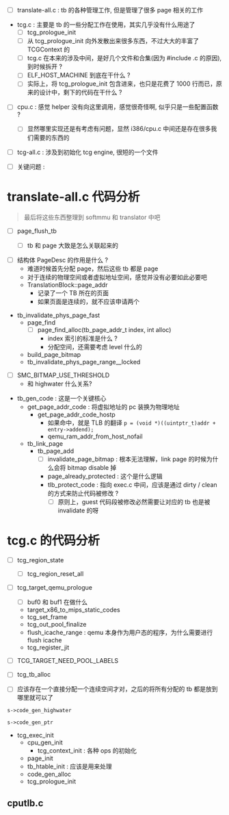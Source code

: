 - [ ] translate-all.c : tb 的各种管理工作, 但是管理了很多 page 相关的工作
- tcg.c : 主要是 tb 的一些分配工作在使用，其实几乎没有什么用途了
  - [ ] tcg_prologue_init
  - [ ] 从 tcg_prologue_init 向外发散出来很多东西，不过大大的丰富了 TCGContext 的
  - [ ] tcg.c 在本来的涉及中间，是好几个文件和合集(因为 #include .c 的原因), 到时候拆开 ?
  - [ ] ELF_HOST_MACHINE 到底在干什么 ?
  - [ ] 实际上，将 tcg_prologue_init 包含进来，也只是花费了 1000 行而已，原来的设计中，剩下的代码在干什么 ?
- [ ] cpu.c : 感觉 helper 没有向这里调用，感觉很奇怪啊, 似乎只是一些配置函数 ?
  - [ ] 显然哪里实现还是有考虑有问题，显然 i386/cpu.c 中间还是存在很多我们需要的东西的
- [ ] tcg-all.c : 涉及到初始化 tcg engine, 很短的一个文件

- [ ] 关键问题 : 

# translate-all.c 代码分析
> 最后将这些东西整理到 softmmu 和 translator 中吧


- [ ] page_flush_tb
  - [ ] tb 和 page 大致是怎么关联起来的


- [ ] 结构体 PageDesc 的作用是什么 ?
  - 难道时候首先分配 page，然后这些 tb 都是 page
  - 对于连续的物理空间或者虚拟地址空间，感觉并没有必要如此必要吧
  - TranslationBlock::page_addr
    - 记录了一个 TB 所在的页面
    - 如果页面是连续的，就不应该申请两个
    
- tb_invalidate_phys_page_fast
  - page_find
    - [ ] page_find_alloc(tb_page_addr_t index, int alloc)
      - index 索引的标准是什么 ?
      - 分配空间，还需要考虑 level 什么的
  - build_page_bitmap
  - tb_invalidate_phys_page_range__locked


- [ ] SMC_BITMAP_USE_THRESHOLD
  - 和 highwater 什么关系?

- tb_gen_code : 这是一个关键核心
  - get_page_addr_code : 将虚拟地址的 pc 装换为物理地址
    - get_page_addr_code_hostp
      - 如果命中，就是 TLB 的翻译 `p = (void *)((uintptr_t)addr + entry->addend);`
      - qemu_ram_addr_from_host_nofail
  - tb_link_page
    - tb_page_add
      - [ ] invalidate_page_bitmap : 根本无法理解，link page 的时候为什么会将 bitmap disable 掉
      - page_already_protected : 这个是什么逻辑
      - tlb_protect_code : 指向 exec.c 中间，应该是通过 dirty / clean 的方式来防止代码被修改 ?
        - [ ] 原则上，guest 代码段被修改必然需要让对应的 tb 也是被 invalidate 的呀

# tcg.c 的代码分析

- [ ] tcg_region_state
  - [ ] tcg_region_reset_all

- [ ] tcg_target_qemu_prologue
  - [ ] buf0 和 buf1 在做什么
  - target_x86_to_mips_static_codes
  - tcg_set_frame
  - tcg_out_pool_finalize
  - flush_icache_range : qemu 本身作为用户态的程序，为什么需要进行 flush icache
  - tcg_register_jit

- [ ] TCG_TARGET_NEED_POOL_LABELS

- [ ] tcg_tb_alloc

- [ ] 应该存在一个直接分配一个连续空间才对，之后的将所有分配的 tb 都是放到哪里就可以了

`s->code_gen_highwater` 

`s->code_gen_ptr`

- tcg_exec_init
  - cpu_gen_init
    - tcg_context_init : 各种 ops 的初始化
  - page_init
  - tb_htable_init : 应该是用来处理
  - code_gen_alloc
  - tcg_prologue_init

## cputlb.c
